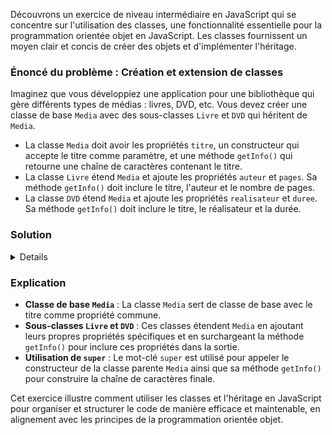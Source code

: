 Découvrons un exercice de niveau intermédiaire en JavaScript qui se concentre sur l'utilisation des classes, une fonctionnalité essentielle pour la programmation orientée objet en JavaScript. Les classes fournissent un moyen clair et concis de créer des objets et d'implémenter l'héritage.

### Énoncé du problème : **Création et extension de classes**

Imaginez que vous développiez une application pour une bibliothèque qui gère différents types de médias : livres, DVD, etc. Vous devez créer une classe de base `Media` avec des sous-classes `Livre` et `DVD` qui héritent de `Media`. 

- La classe `Media` doit avoir les propriétés `titre`, un constructeur qui accepte le titre comme paramètre, et une méthode `getInfo()` qui retourne une chaîne de caractères contenant le titre.
- La classe `Livre` étend `Media` et ajoute les propriétés `auteur` et `pages`. Sa méthode `getInfo()` doit inclure le titre, l'auteur et le nombre de pages.
- La classe `DVD` étend `Media` et ajoute les propriétés `realisateur` et `duree`. Sa méthode `getInfo()` doit inclure le titre, le réalisateur et la durée.

### Solution

<details>

```javascript
class Media {
    constructor(titre) {
        this.titre = titre;
    }

    getInfo() {
        return `Titre: ${this.titre}`;
    }
}

class Livre extends Media {
    constructor(titre, auteur, pages) {
        super(titre);
        this.auteur = auteur;
        this.pages = pages;
    }

    getInfo() {
        return `${super.getInfo()}, Auteur: ${this.auteur}, Pages: ${this.pages}`;
    }
}

class DVD extends Media {
    constructor(titre, realisateur, duree) {
        super(titre);
        this.realisateur = realisateur;
        this.duree = duree;
    }

    getInfo() {
        return `${super.getInfo()}, Réalisateur: ${this.realisateur}, Durée: ${this.duree} minutes`;
    }
}

// Exemple d'utilisation
const monLivre = new Livre("Harry Potter", "J.K. Rowling", 500);
console.log(monLivre.getInfo()); // Titre: Harry Potter, Auteur: J.K. Rowling, Pages: 500

const monDVD = new DVD("Inception", "Christopher Nolan", 148);
console.log(monDVD.getInfo()); // Titre: Inception, Réalisateur: Christopher Nolan, Durée: 148 minutes
```
</details>

### Explication

- **Classe de base `Media`** : La classe `Media` sert de classe de base avec le titre comme propriété commune.
- **Sous-classes `Livre` et `DVD`** : Ces classes étendent `Media` en ajoutant leurs propres propriétés spécifiques et en surchargeant la méthode `getInfo()` pour inclure ces propriétés dans la sortie.
- **Utilisation de `super`** : Le mot-clé `super` est utilisé pour appeler le constructeur de la classe parente `Media` ainsi que sa méthode `getInfo()` pour construire la chaîne de caractères finale.

Cet exercice illustre comment utiliser les classes et l'héritage en JavaScript pour organiser et structurer le code de manière efficace et maintenable, en alignement avec les principes de la programmation orientée objet.